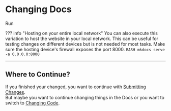 # Changing Docs
Run 


??? info "Hosting on your entire local network"
    You can also execute this variation to host the website in your local network.
    This can be useful for testing changes on different devices but is not needed for most tasks.
    Make sure the hosting device's firewall exposes the port 8000.
    ```BASH
    mkdocs serve -a 0.0.0.0:8000
    ```

---
## Where to Continue?
If you finished your changed, you want to continue with [Submitting Changes](../Submitting-Changes.md).  
But maybe you want to continue changing things in the Docs or you want to switch to [Changing Code](../Code/index.md).
